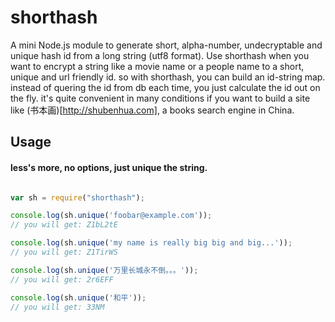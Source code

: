 # shorthash

A mini Node.js module to generate short, alpha-number, undecryptable and unique hash id from a long string (utf8 format).
Use shorthash when you want to encrypt a string like a movie name or a people name to a short, unique and url friendly id.
so with shorthash, you can build an id-string map. 
instead of quering the id from db each time, you just calculate the id out on the fly. 
it's quite convenient in many conditions if you want to build a site like (书本画)[http://shubenhua.com], a books search engine in China.


## Usage

#### less's more, no options, just unique the string. 

```javascript

var sh = require("shorthash");

console.log(sh.unique('foobar@example.com'));
// you will get: Z1bL2tE

console.log(sh.unique('my name is really big big and big...'));
// you will get: Z1TirWS

console.log(sh.unique('万里长城永不倒。。。'));
// you will get: 2r6EFF

console.log(sh.unique('和平'));
// you will get: 33NM

```